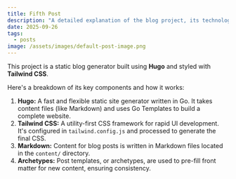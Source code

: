 ```yaml
---
title: Fifth Post
description: "A detailed explanation of the blog project, its technologies, and structure."
date: 2025-09-26
tags:
  - posts
image: /assets/images/default-post-image.png
---
```



This project is a static blog generator built using **Hugo** and styled with **Tailwind CSS**.

Here's a breakdown of its key components and how it works:

1.  **Hugo:** A fast and flexible static site generator written in Go. It takes content files (like Markdown) and uses Go Templates to build a complete website.
2.  **Tailwind CSS:** A utility-first CSS framework for rapid UI development. It's configured in `tailwind.config.js` and processed to generate the final CSS.
3.  **Markdown:** Content for blog posts is written in Markdown files located in the `content/` directory.
4.  **Archetypes:** Post templates, or archetypes, are used to pre-fill front matter for new content, ensuring consistency.
